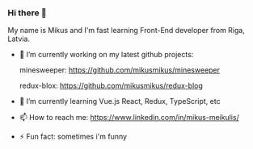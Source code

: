 ### Hi there 👋

My name is Mikus and I'm fast learning Front-End developer from Riga, Latvia.

- 🔭 I’m currently working on my latest github projects:

   minesweeper: https://github.com/mikusmikus/minesweeper
   
   redux-blox: https://github.com/mikusmikus/redux-blog
- 🌱 I’m currently learning Vue.js React, Redux, TypeScript, etc
- 📫 How to reach me: https://www.linkedin.com/in/mikus-meikulis/
- ⚡ Fun fact: sometimes i'm funny

<!--
**mikusmikus/mikusmikus** is a ✨ _special_ ✨ repository because its `README.md` (this file) appears on your GitHub profile.

Here are some ideas to get you started:

- 🔭 I’m currently working on ...
- 🌱 I’m currently learning React, Redux, TypeScript, etc
- 👯 I’m looking to collaborate on ...
- 🤔 I’m looking for help with ...
- 💬 Ask me about ...
- 📫 How to reach me: https://www.linkedin.com/in/mikus-meikulis/
- 😄 Pronouns: ...
- ⚡ Fun fact: ...
-->
